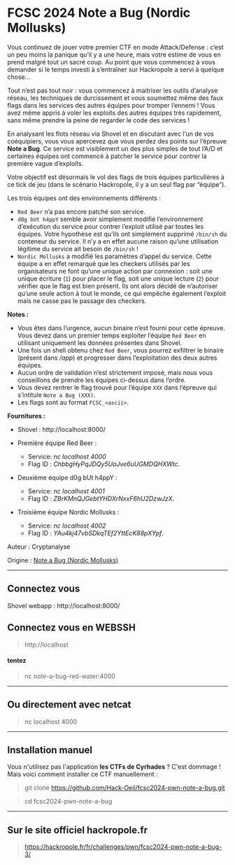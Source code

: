# FCSC 2024 Note a Bug (Nordic Mollusks)

Vous continuez de jouer votre premier CTF en mode Attack/Defense : c’est un peu moins la panique qu’il y a une heure, mais votre estime de vous en prend malgré tout un sacré coup. Au point que vous commencez à vous demander si le temps investi à s’entraîner sur Hackropole a servi à quelque chose…

Tout n’est pas tout noir : vous commencez à maitriser les outils d’analyse réseau, les techniques de durcissement et vous soumettez même des faux flags dans les services des autres équipes pour tromper l’ennemi ! Vous avez même appris à voler les exploits des autres équipes très rapidement, sans même prendre la peine de regarder le code des services !

En analysant les flots réseau via Shovel et en discutant avec l’un de vos coéquipiers, vous vous apercevez que vous perdez des points sur l’épreuve **Note a Bug**. Ce service est visiblement un des plus simples de tout l’A/D et certaines équipes ont commencé à patcher le service pour contrer la première vague d’exploits.

Votre objectif est désormais le vol des flags de trois équipes particulières à ce tick de jeu (dans le scénario Hackropole, il y a un seul flag par “équipe”).

Les trois équipes ont des environnements différents :

- ```Red Beer``` n’a pas encore patché son service.
- ```d0g bUt h4ppY``` semble avoir simplement modifié l’environnement d’exécution du service pour contrer l’exploit utilisé par toutes les équipes. Votre hypothèse est qu’ils ont simplement supprimé ```/bin/sh``` du conteneur du service. Il n’y a en effet aucune raison qu’une utilisation légitime du service ait besoin de ```/bin/sh``` !
- ```Nordic Mollusks``` a modifié les paramètres d’appel du service. Cette équipe a en effet remarqué que les checkers utilisés par les organisateurs ne font qu’une unique action par connexion : soit une unique écriture (```1```) pour placer le flag, soit une unique lecture (```2```) pour vérifier que le flag est bien présent. Ils ont alors décidé de n’autoriser qu’une seule action à tout le monde, ce qui empêche également l’exploit mais ne casse pas le passage des checkers.


**Notes :**

- Vous êtes dans l’urgence, aucun binaire n’est fourni pour cette épreuve. Vous devez dans un premier temps exploiter l’équipe ```Red Beer``` en utilisant uniquement les données présentes dans Shovel.
- Une fois un shell obtenu chez ```Red Beer```, vous pourrez exfiltrer le binaire (présent dans */app*) et progresser dans l’exploitation des deux autres équipes.
- Aucun ordre de validation n’est strictement imposé, mais nous vous conseillons de prendre les équipes ci-dessus dans l’ordre.
- Vous devez rentrer le flag trouvé pour l’équipe ```XXX``` dans l’épreuve qui s’intitule ```Note a Bug (XXX)```.
- Les flags sont au format ```FCSC_<ascii>```.

**Fournitures :**

- Shovel : http://localhost:8000/

- Première équipe Red Beer :
    - Service: *nc localhost 4000*
    - Flag ID : *ChbbgHyPqJDQy5UaJve6uUGMDQHXWtc*.
- Deuxième équipe d0g bUt h4ppY :
    - Service: *nc localhost 4001*
    - Flag ID : *ZBrKMnQJGebtYHDXrNxxF6hU2DzwJzX*.
- Troisième équipe Nordic Mollusks :
    - Service: *nc localhost 4002*
    - Flag ID : *YAu4kj47vbSDkqTEf2YttEcK88pXYpf*.


Auteur : Cryptanalyse

Origine : [Note a Bug (Nordic Mollusks)](https://hackropole.fr/fr/challenges/pwn/fcsc2024-pwn-note-a-bug-3/)


-----------
## Connectez vous
Shovel webapp : http://localhost:8000/

## Connectez vous en WEBSSH
> http://localhost

#### tentez 
> nc note-a-bug-red-water:4000

-----------

## Ou directement avec netcat
> nc localhost 4000


-----------

## Installation manuel
Vous n'utilisez pas l'application **les CTFs de Cyrhades** ? C'est dommage !
Mais voici comment installer ce CTF manuellement :

> git clone https://github.com/Hack-Oeil/fcsc2024-pwn-note-a-bug.git

> cd fcsc2024-pwn-note-a-bug


-----------

## Sur le site officiel hackropole.fr
> https://hackropole.fr/fr/challenges/pwn/fcsc2024-pwn-note-a-bug-3/